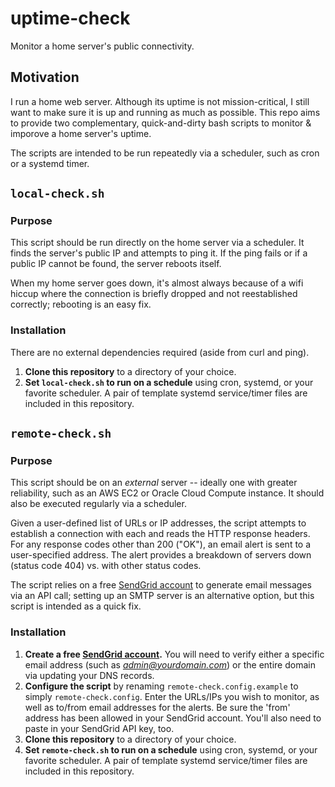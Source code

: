 # uptime-check
Monitor a home server's public connectivity.


## Motivation
I run a home web server. Although its uptime is not mission-critical, I still want to make sure it is up and running as much as possible. This repo aims to provide two complementary, quick-and-dirty bash scripts to monitor & imporove a home server's uptime.

The scripts are intended to be run repeatedly via a scheduler, such as cron or a systemd timer.


## `local-check.sh`
### Purpose
This script should be run directly on the home server via a scheduler. It finds the server's public IP and attempts to ping it. If the ping fails or if a public IP cannot be found, the server reboots itself.

When my home server goes down, it's almost always because of a wifi hiccup where the connection is briefly dropped and not reestablished correctly; rebooting is an easy fix.

### Installation
There are no external dependencies required (aside from curl and ping).
1. **Clone this repository** to a directory of your choice.
2. **Set `local-check.sh` to run on a schedule** using cron, systemd, or your favorite scheduler. A pair of template systemd service/timer files are included in this repository.


## `remote-check.sh`
### Purpose
This script should be on an *external* server -- ideally one with greater reliability, such as an AWS EC2 or Oracle Cloud Compute instance. It should also be executed regularly via a scheduler.

Given a user-defined list of URLs or IP addresses, the script attempts to establish a connection with each and reads the HTTP response headers. For any response codes other than 200 ("OK"), an email alert is sent to a user-specified address. The alert provides a breakdown of servers down (status code 404) vs. with other status codes.

The script relies on a free [SendGrid account](https://sendgrid.com/) to generate email messages via an API call; setting up an SMTP server is an alternative option, but this script is intended as a quick fix.

### Installation
1. **Create a free [SendGrid account](https://sendgrid.com/).** You will need to verify either a specific email address (such as *admin@yourdomain.com*) or the entire domain via updating your DNS records.
2. **Configure the script** by renaming `remote-check.config.example` to simply `remote-check.config`. Enter the URLs/IPs you wish to monitor, as well as to/from email addresses for the alerts. Be sure the 'from' address has been allowed in your SendGrid account. You'll also need to paste in your SendGrid API key, too.
3. **Clone this repository** to a directory of your choice.
4. **Set `remote-check.sh` to run on a schedule** using cron, systemd, or your favorite scheduler. A pair of template systemd service/timer files are included in this repository.
